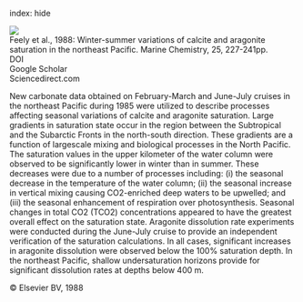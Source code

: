 index: hide

<div class="Citation">
    <div class="Citation-thumb CitationThumb-linked"  data-href="https://doi.org/10.1016/0304-4203(88)90052-7">
      <img src="https://static.claimspace.cloud/climate-study-static/refs/thumbs/6/Feely_et_al_1988-thumb.png" />
    </div>

  <div class="Citation-body">
    <div class="Citation-text">Feely et al., 1988: Winter-summer variations of calcite and aragonite saturation in the northeast Pacific. <span class="Article-journal">Marine Chemistry, </span><span class="Article-volume">25, </span>227-241pp.</div>
    <div class="Citation-links">
      <div class="CitationLink" data-href="https://doi.org/10.1016/0304-4203(88)90052-7">
        <div class="CitationLink-icon CitationLink-Doi"></div>
        <div class="CitationLink-text">DOI</div>
      </div>
      <div class="CitationLink" data-href="https://scholar.google.com/scholar?q=10.1016/0304-4203(88)90052-7">
        <div class="CitationLink-icon CitationLink-Scholar"></div>
        <div class="CitationLink-text">Google Scholar</div>
      </div>
      <div class="CitationLink" data-href="http://www.sciencedirect.com/science/article/pii/0304420388900527">
        <div class="CitationLink-icon CitationLink-Publisher"></div>
        <div class="CitationLink-text">Sciencedirect.com</div>
      </div>
    </div>
  </div>
</div>

New carbonate data obtained on February-March and June-July cruises in the northeast Pacific during 1985 were utilized to describe processes affecting seasonal variations of calcite and aragonite saturation. Large gradients in saturation state occur in the region between the Subtropical and the Subarctic Fronts in the north-south direction. These gradients are a function of largescale mixing and biological processes in the North Pacific. The saturation values in the upper kilometer of the water column were observed to be significantly lower in winter than in summer. These decreases were due to a number of processes including: (i) the seasonal decrease in the temperature of the water column; (ii) the seasonal increase in vertical mixing causing CO2-enriched deep waters to be upwelled; and (iii) the seasonal enhancement of respiration over photosynthesis. Seasonal changes in total CO2 (TCO2) concentrations appeared to have the greatest overall effect on the saturation state. Aragonite dissolution rate experiments were conducted during the June-July cruise to provide an independent verification of the saturation calculations. In all cases, significant increases in aragonite dissolution were observed below the 100% saturation depth. In the northeast Pacific, shallow undersaturation horizons provide for significant dissolution rates at depths below 400 m.

<div class="Citation-copy">
&copy; Elsevier BV, 1988
</div>